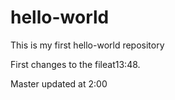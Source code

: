 # hello-world
This is my first hello-world repository


First changes to the fileat13:48.

Master updated at 2:00
